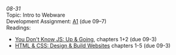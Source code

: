 *08-31*  
Topic: Intro to Webware  
Development Assignment: [A1](https://github.com/cs4241-20a/a1-gettingstarted/blob/master/README.md) (due 09–7)  
Readings:  
- [You Don't Know JS: Up & Going](https://github.com/getify/You-Dont-Know-JS/tree/1st-ed/up%20%26%20going), chapters 1+2 (due 09-3)
- [HTML & CSS: Design & Build Websites](https://wpi.primo.exlibrisgroup.com/discovery/fulldisplay?docid=alma9936730811904746&context=L&vid=01WPI_INST:Default&lang=en&search_scope=MyInst_and_CI&adaptor=Local%20Search%20Engine&tab=Everything&query=any,contains,Jon%20Duckett&offset=0) chapters 1-5 (due 09-3)  
